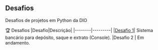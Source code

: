 
## Desafios
Desafios de projetos em Python da DIO

🏆 Desafios
|Desafio|Descrição|
|--------|---------|
|[Desafio 1](https://github.com/Alexandrefnas/dio-python/tree/main/Desafio_1)| Sistema bancário para depósito, saque e extrato (Console).
|Desafio 2 | Em andamento.
